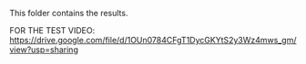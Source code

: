 This folder contains the results.
<br>

FOR THE TEST VIDEO: https://drive.google.com/file/d/1OUn0784CFgT1DycGKYtS2y3Wz4mws_gm/view?usp=sharing
